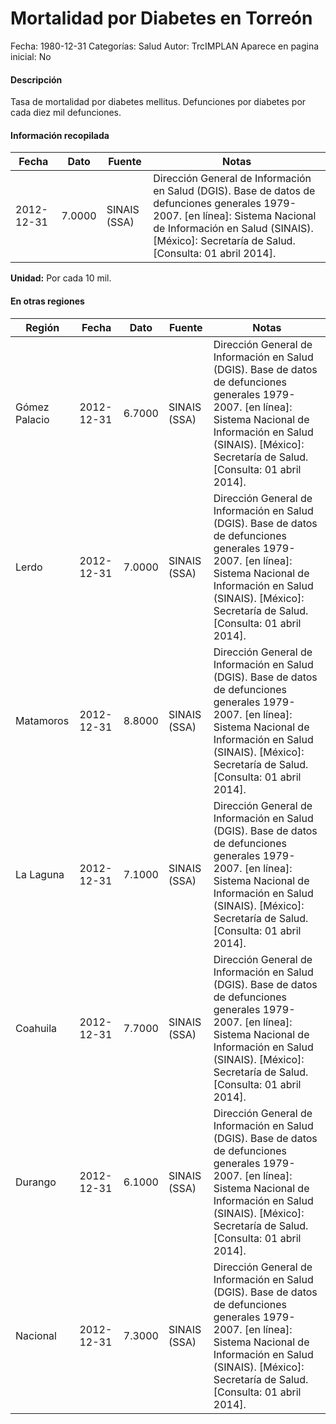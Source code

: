 Mortalidad por Diabetes en Torreón
=====

Fecha: 1980-12-31
Categorías: Salud
Autor: TrcIMPLAN
Aparece en pagina inicial: No

#### Descripción

Tasa de mortalidad por diabetes mellitus. Defunciones por diabetes por cada diez mil defunciones.

#### Información recopilada

<table class="table table-hover table-bordered matriz">
<thead>
<tr>
<th>Fecha</th>
<th>Dato</th>
<th>Fuente</th>
<th>Notas</th>
</tr>
</thead>
<tbody>
<tr>
<td>2012-12-31</td>
<td class="derecha">7.0000</td>
<td>SINAIS (SSA)</td>
<td>Dirección General de Información en Salud (DGIS). Base de datos de defunciones generales 1979-2007. [en línea]: Sistema Nacional de Información en Salud (SINAIS). [México]: Secretaría de Salud. <http://www.sinais.salud.gob.mx> [Consulta: 01 abril 2014].</td>
</tr>
</tbody>
</table>

<b>Unidad:</b> Por cada 10 mil.




#### En otras regiones

<table class="table table-hover table-bordered matriz">
<thead>
<tr>
<th>Región</th>
<th>Fecha</th>
<th>Dato</th>
<th>Fuente</th>
<th>Notas</th>
</tr>
</thead>
<tbody>
<tr>
<td>Gómez Palacio</td>
<td>2012-12-31</td>
<td class="derecha">6.7000</td>
<td>SINAIS (SSA)</td>
<td>Dirección General de Información en Salud (DGIS). Base de datos de defunciones generales 1979-2007. [en línea]: Sistema Nacional de Información en Salud (SINAIS). [México]: Secretaría de Salud. <http://www.sinais.salud.gob.mx> [Consulta: 01 abril 2014].</td>
</tr>
<tr>
<td>Lerdo</td>
<td>2012-12-31</td>
<td class="derecha">7.0000</td>
<td>SINAIS (SSA)</td>
<td>Dirección General de Información en Salud (DGIS). Base de datos de defunciones generales 1979-2007. [en línea]: Sistema Nacional de Información en Salud (SINAIS). [México]: Secretaría de Salud. <http://www.sinais.salud.gob.mx> [Consulta: 01 abril 2014].</td>
</tr>
<tr>
<td>Matamoros</td>
<td>2012-12-31</td>
<td class="derecha">8.8000</td>
<td>SINAIS (SSA)</td>
<td>Dirección General de Información en Salud (DGIS). Base de datos de defunciones generales 1979-2007. [en línea]: Sistema Nacional de Información en Salud (SINAIS). [México]: Secretaría de Salud. <http://www.sinais.salud.gob.mx> [Consulta: 01 abril 2014].</td>
</tr>
<tr>
<td>La Laguna</td>
<td>2012-12-31</td>
<td class="derecha">7.1000</td>
<td>SINAIS (SSA)</td>
<td>Dirección General de Información en Salud (DGIS). Base de datos de defunciones generales 1979-2007. [en línea]: Sistema Nacional de Información en Salud (SINAIS). [México]: Secretaría de Salud. <http://www.sinais.salud.gob.mx> [Consulta: 01 abril 2014].</td>
</tr>
<tr>
<td>Coahuila</td>
<td>2012-12-31</td>
<td class="derecha">7.7000</td>
<td>SINAIS (SSA)</td>
<td>Dirección General de Información en Salud (DGIS). Base de datos de defunciones generales 1979-2007. [en línea]: Sistema Nacional de Información en Salud (SINAIS). [México]: Secretaría de Salud. [Consulta: 01 abril 2014].</td>
</tr>
<tr>
<td>Durango</td>
<td>2012-12-31</td>
<td class="derecha">6.1000</td>
<td>SINAIS (SSA)</td>
<td>Dirección General de Información en Salud (DGIS). Base de datos de defunciones generales 1979-2007. [en línea]: Sistema Nacional de Información en Salud (SINAIS). [México]: Secretaría de Salud. [Consulta: 01 abril 2014].</td>
</tr>
<tr>
<td>Nacional</td>
<td>2012-12-31</td>
<td class="derecha">7.3000</td>
<td>SINAIS (SSA)</td>
<td>Dirección General de Información en Salud (DGIS). Base de datos de defunciones generales 1979-2007. [en línea]: Sistema Nacional de Información en Salud (SINAIS). [México]: Secretaría de Salud. [Consulta: 01 abril 2014].</td>
</tr>
</tbody>
</table>

